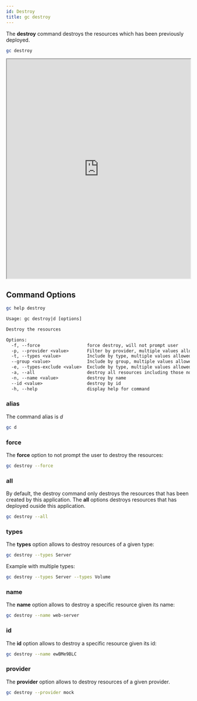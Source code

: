 ```yaml
---
id: Destroy
title: gc destroy
---
```


The **destroy** command destroys the resources which has been previously deployed.

```sh
gc destroy
```

<div>
    <iframe
    data-autoplay
    src="https://asciinema.org/a/0lD2ub5ltJCEifqifCWGNYAg6/iframe?autoplay=true&amp;speed=2&amp;loop=true"
    id="asciicast-iframe-13761"
    name="asciicast-iframe-13761"
    scrolling="no"
    style="width: 100%; height: 600px"
    ></iframe>

</div>

## Command Options

```sh
gc help destroy
```

```txt
Usage: gc destroy|d [options]

Destroy the resources

Options:
  -f, --force                  force destroy, will not prompt user
  -p, --provider <value>       Filter by provider, multiple values allowed
  -t, --types <value>          Include by type, multiple values allowed
  --group <value>              Include by group, multiple values allowed
  -e, --types-exclude <value>  Exclude by type, multiple values allowed
  -a, --all                    destroy all resources including those not managed by us
  -n, --name <value>           destroy by name
  --id <value>                 destroy by id
  -h, --help                   display help for command
```

### alias

The command alias is _d_

```sh
gc d
```

### force

The **force** option to not prompt the user to destroy the resources:

```sh
gc destroy --force
```

### all

By default, the destroy command only destroys the resources that has been created by this application.
The **all** options destroys resources that has deployed ouside this application.

```sh
gc destroy --all
```

### types

The **types** option allows to destroy resources of a given type:

```sh
gc destroy --types Server
```

Example with multiple types:

```sh
gc destroy --types Server --types Volume
```

### name

The **name** option allows to destroy a specific resource given its name:

```sh
gc destroy --name web-server
```

### id

The **id** option allows to destroy a specific resource given its id:

```sh
gc destroy --name ewBMe9BLC
```

### provider

The **provider** option allows to destroy resources of a given provider.

```sh
gc destroy --provider mock
```
